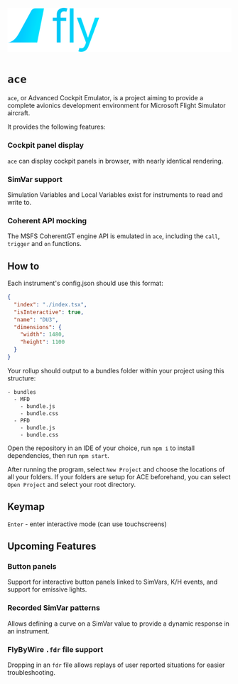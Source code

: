 ![FlyByWire Simulations](https://raw.githubusercontent.com/flybywiresim/branding/1391fc003d8b5d439d01ad86e2778ae0bfc8b682/tails-with-text/FBW-Color-Light.svg)

# `ace`

`ace`, or Advanced Cockpit Emulator, is a project aiming to provide a complete avionics development environment for Microsoft Flight Simulator aircraft.

It provides the following features:

### Cockpit panel display

`ace` can display cockpit panels in browser, with nearly identical rendering.

### SimVar support

Simulation Variables and Local Variables exist for instruments to read and write to.

### Coherent API mocking

The MSFS CoherentGT engine API is emulated in `ace`, including the `call`, `trigger` and `on` functions.

## How to

Each instrument's config.json should use this format:
```json
{
  "index": "./index.tsx",
  "isInteractive": true,
  "name": "DU3",
  "dimensions": {
    "width": 1480,
    "height": 1100
  }
}
```

Your rollup should output to a bundles folder within your project using this structure:
```
- bundles
  - MFD
    - bundle.js
    - bundle.css
  - PFD
    - bundle.js
    - bundle.css
```

Open the repository in an IDE of your choice, run `npm i` to install dependencies, then run `npm start`.

After running the program, select `New Project` and choose the locations of all your folders. 
If your folders are setup for ACE beforehand, you can select `Open Project` and select your root directory.

## Keymap

`Enter` - enter interactive mode (can use touchscreens)

## Upcoming Features

### Button panels

Support for interactive button panels linked to SimVars, K/H events, and support for emissive lights.

### Recorded SimVar patterns

Allows defining a curve on a SimVar value to provide a dynamic response in an instrument.

### FlyByWire `.fdr` file support

Dropping in an `fdr` file allows replays of user reported situations for easier troubleshooting.
